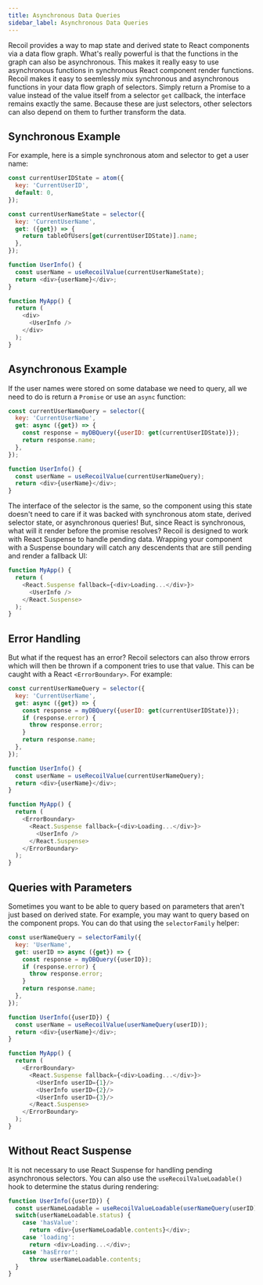```yaml
---
title: Asynchronous Data Queries
sidebar_label: Asynchronous Data Queries
---
```


Recoil provides a way to map state and derived state to React components via a data flow graph.  What's really powerful is that the functions in the graph can also be asynchronous.  This makes it really easy to use asynchronous functions in synchronous React component render functions.  Recoil makes it easy to seemlessly mix synchronous and asynchronous functions in your data flow graph of selectors.  Simply return a Promise to a value instead of the value itself from a selector `get` callback, the interface remains exactly the same.  Because these are just selectors, other selectors can also depend on them to further transform the data.

## Synchronous Example
For example, here is a simple synchronous atom and selector to get a user name:

```js
const currentUserIDState = atom({
  key: 'CurrentUserID',
  default: 0,
});

const currentUserNameState = selector({
  key: 'CurrentUserName',
  get: ({get}) => {
    return tableOfUsers[get(currentUserIDState)].name;
  },
});

function UserInfo() {
  const userName = useRecoilValue(currentUserNameState);
  return <div>{userName}</div>;
}

function MyApp() {
  return (
    <div>
      <UserInfo />
    </div>
  );
}
```

## Asynchronous Example

If the user names were stored on some database we need to query, all we need to do is return a `Promise` or use an `async` function:
```js
const currentUserNameQuery = selector({
  key: 'CurrentUserName',
  get: async ({get}) => {
    const response = myDBQuery({userID: get(currentUserIDState)});
    return response.name;
  },
});

function UserInfo() {
  const userName = useRecoilValue(currentUserNameQuery);
  return <div>{userName}</div>;
}
```

The interface of the selector is the same, so the component using this state doesn't need to care if it was backed with synchronous atom state, derived selector state, or asynchronous queries!  But, since React is synchronous, what will it render before the promise resolves?  Recoil is designed to work with React Suspense to handle pending data.  Wrapping your component with a Suspense boundary will catch any descendents that are still pending and render a fallback UI:

```js
function MyApp() {
  return (
    <React.Suspense fallback={<div>Loading...</div>}>
      <UserInfo />
    </React.Suspense>
  );
}
```

## Error Handling

But what if the request has an error?  Recoil selectors can also throw errors which will then be thrown if a component tries to use that value.  This can be caught with a React `<ErrorBoundary>`.  For example:
```js
const currentUserNameQuery = selector({
  key: 'CurrentUserName',
  get: async ({get}) => {
    const response = myDBQuery({userID: get(currentUserIDState)});
    if (response.error) {
      throw response.error;
    }
    return response.name;
  },
});

function UserInfo() {
  const userName = useRecoilValue(currentUserNameQuery);
  return <div>{userName}</div>;
}

function MyApp() {
  return (
    <ErrorBoundary>
      <React.Suspense fallback={<div>Loading...</div>}>
        <UserInfo />
      </React.Suspense>
    </ErrorBoundary>
  );
}
```

## Queries with Parameters
Sometimes you want to be able to query based on parameters that aren't just based on derived state.  For example, you may want to query based on the component props.  You can do that using the `selectorFamily` helper:
```js
const userNameQuery = selectorFamily({
  key: 'UserName',
  get: userID => async ({get}) => {
    const response = myDBQuery({userID});
    if (response.error) {
      throw response.error;
    }
    return response.name;
  },
});

function UserInfo({userID}) {
  const userName = useRecoilValue(userNameQuery(userID));
  return <div>{userName}</div>;
}

function MyApp() {
  return (
    <ErrorBoundary>
      <React.Suspense fallback={<div>Loading...</div>}>
        <UserInfo userID={1}/>
        <UserInfo userID={2}/>
        <UserInfo userID={3}/>
      </React.Suspense>
    </ErrorBoundary>
  );
}
```

## Without React Suspense
It is not necessary to use React Suspense for handling pending asynchronous selectors.  You can also use the `useRecoilValueLoadable()` hook to determine the status during rendering:

```js
function UserInfo({userID}) {
  const userNameLoadable = useRecoilValueLoadable(userNameQuery(userID));
  switch(userNameLoadable.status) {
    case 'hasValue':
      return <div>{userNameLoadable.contents}</div>;
    case 'loading':
      return <div>Loading...</div>;
    case 'hasError':
      throw userNameLoadable.contents;
  }
}
```

